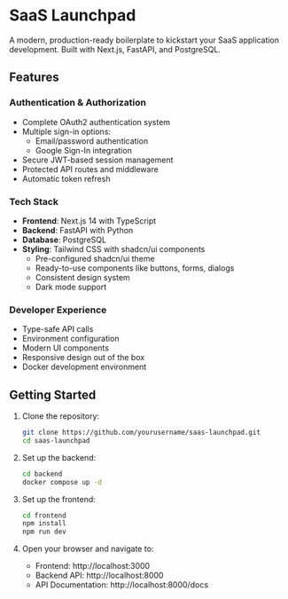 # SaaS Launchpad

A modern, production-ready boilerplate to kickstart your SaaS application development. Built with Next.js, FastAPI, and PostgreSQL.

## Features

### Authentication & Authorization

- Complete OAuth2 authentication system
- Multiple sign-in options:
  - Email/password authentication
  - Google Sign-In integration
- Secure JWT-based session management
- Protected API routes and middleware
- Automatic token refresh

### Tech Stack

- **Frontend**: Next.js 14 with TypeScript
- **Backend**: FastAPI with Python
- **Database**: PostgreSQL
- **Styling**: Tailwind CSS with shadcn/ui components
  - Pre-configured shadcn/ui theme
  - Ready-to-use components like buttons, forms, dialogs
  - Consistent design system
  - Dark mode support

### Developer Experience

- Type-safe API calls
- Environment configuration
- Modern UI components
- Responsive design out of the box
- Docker development environment

## Getting Started

1. Clone the repository:

   ```bash
   git clone https://github.com/yourusername/saas-launchpad.git
   cd saas-launchpad
   ```

2. Set up the backend:

   ```bash
   cd backend
   docker compose up -d
   ```

3. Set up the frontend:

   ```bash
   cd frontend
   npm install
   npm run dev
   ```

4. Open your browser and navigate to:
   - Frontend: http://localhost:3000
   - Backend API: http://localhost:8000
   - API Documentation: http://localhost:8000/docs
